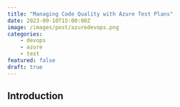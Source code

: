 ```yaml
---
title: "Managing Code Quality with Azure Test Plans"
date: 2023-09-10T15:00:00Z
image: /images/post/azuredevops.png
categories: 
    - devops
    - azure
    - test
featured: false
draft: true
---
```


## Introduction

